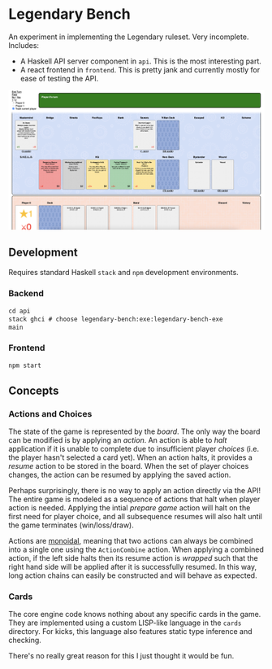 Legendary Bench
===============

An experiment in implementing the Legendary ruleset. Very incomplete. Includes:

* A Haskell API server component in `api`. This is the
  most interesting part.
* A react frontend in `frontend`. This is pretty jank and
  currently mostly for ease of testing the API.

![Screenshot](https://raw.githubusercontent.com/xaviershay/legendary-bench/main/screenshot.png)

Development
-----------

Requires standard Haskell `stack` and `npm` development environments.

### Backend

    cd api
    stack ghci # choose legendary-bench:exe:legendary-bench-exe
    main

### Frontend

    npm start

Concepts
--------

### Actions and Choices

The state of the game is represented by the _board_. The only way the board can
be modified is by applying an _action_. An action is able to _halt_ application
if it is unable to complete due to insufficient player _choices_ (i.e. the
player hasn't selected a card yet). When an action halts, it provides a
_resume_ action to be stored in the board. When the set of player choices
changes, the action can be resumed by applying the saved action.

Perhaps surprisingly, there is no way to apply an action directly via the API!
The entire game is modeled as a sequence of actions that halt when player
action is needed. Applying the intial _prepare game_ action will halt on the
first need for player choice, and all subsequence resumes will also halt until
the game terminates (win/loss/draw).

Actions are [monoidal][1], meaning that two actions can always be combined into
a single one using the `ActionCombine` action. When applying a combined action,
if the left side halts then its resume action is _wrapped_ such that the right
hand side will be applied after it is successfully resumed. In this way, long
action chains can easily be constructed and will behave as expected.

### Cards

The core engine code knows nothing about any specific cards in the game. They
are implemented using a custom LISP-like language in the `cards` directory. For
kicks, this language also features static type inference and checking.

There's no really great reason for this I just thought it would be fun.

[1]: http://hackage.haskell.org/package/base-4.11.1.0/docs/Data-Monoid.html
